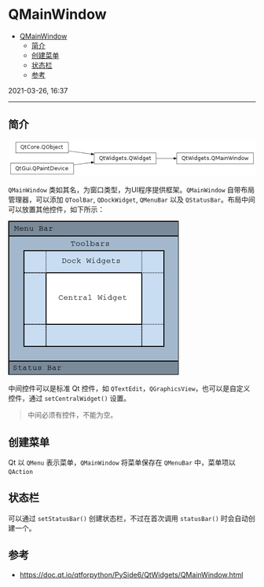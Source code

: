 # QMainWindow

- [QMainWindow](#qmainwindow)
  - [简介](#简介)
  - [创建菜单](#创建菜单)
  - [状态栏](#状态栏)
  - [参考](#参考)

2021-03-26, 16:37
***

## 简介

![](images/2021-03-26-15-18-52.png)

`QMainWindow` 类如其名，为窗口类型，为UI程序提供框架。`QMainWindow` 自带布局管理器，可以添加 `QToolBar`, `QDockWidget`, `QMenuBar` 以及 `QStatusBar`。布局中间可以放置其他控件，如下所示：

![](images/2021-03-26-15-23-47.png)

中间控件可以是标准 Qt 控件，如 `QTextEdit`，`QGraphicsView`，也可以是自定义控件，通过 `setCentralWidget()` 设置。

> 中间必须有控件，不能为空。

## 创建菜单

Qt 以 `QMenu` 表示菜单，`QMainWindow` 将菜单保存在 `QMenuBar` 中，菜单项以 `QAction` 

## 状态栏

可以通过 `setStatusBar()` 创建状态栏，不过在首次调用 `statusBar()` 时会自动创建一个。



## 参考

- https://doc.qt.io/qtforpython/PySide6/QtWidgets/QMainWindow.html
